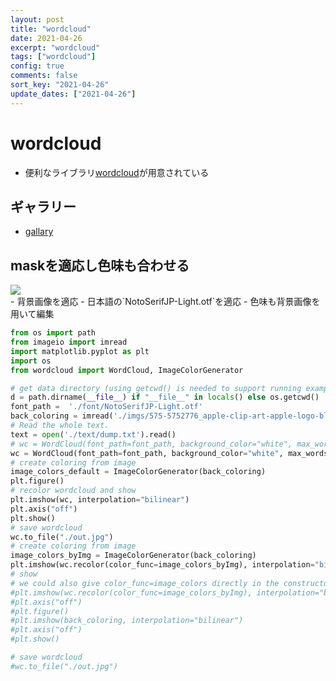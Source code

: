 ```yaml
---
layout: post
title: "wordcloud"
date: 2021-04-26
excerpt: "wordcloud"
tags: ["wordcloud"]
config: true
comments: false
sort_key: "2021-04-26"
update_dates: ["2021-04-26"]
---
```


# wordcloud
 - 便利なライブラリ[wordcloud](https://amueller.github.io/word_cloud/index.html)が用意されている

## ギャラリー
 - [gallary](https://amueller.github.io/word_cloud/auto_examples/index.html)

## maskを適応し色味も合わせる

<div>
  <img src="https://user-images.githubusercontent.com/4949982/116070074-1d95ee80-a6c7-11eb-83a3-0d762049531a.png">
</div> 
 - 背景画像を適応
 - 日本語の`NotoSerifJP-Light.otf`を適応
 - 色味も背景画像を用いて編集

```python
from os import path
from imageio import imread
import matplotlib.pyplot as plt
import os
from wordcloud import WordCloud, ImageColorGenerator

# get data directory (using getcwd() is needed to support running example in generated IPython notebook)
d = path.dirname(__file__) if "__file__" in locals() else os.getcwd()
font_path =  './font/NotoSerifJP-Light.otf'
back_coloring = imread('./imgs/575-5752776_apple-clip-art-apple-logo-black-png-transparent.png')
# Read the whole text.
text = open('./text/dump.txt').read()
# wc = WordCloud(font_path=font_path, background_color="white", max_words=2000, mask=back_coloring,  max_font_size=40, random_state=42, width=1000, height=860, margin=2, ).generate(text)
wc = WordCloud(font_path=font_path, background_color="white", max_words=2000, mask=back_coloring,  max_font_size=40, random_state=42, margin=1, ).generate(text)
# create coloring from image
image_colors_default = ImageColorGenerator(back_coloring)
plt.figure()
# recolor wordcloud and show
plt.imshow(wc, interpolation="bilinear")
plt.axis("off")
plt.show()
# save wordcloud
wc.to_file("./out.jpg")
# create coloring from image
image_colors_byImg = ImageColorGenerator(back_coloring)
plt.imshow(wc.recolor(color_func=image_colors_byImg), interpolation="bilinear")
# show
# we could also give color_func=image_colors directly in the constructor
#plt.imshow(wc.recolor(color_func=image_colors_byImg), interpolation="bilinear")
#plt.axis("off")
#plt.figure()
#plt.imshow(back_coloring, interpolation="bilinear")
#plt.axis("off")
#plt.show()

# save wordcloud
#wc.to_file("./out.jpg")
```
